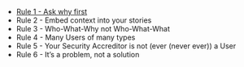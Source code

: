 - [Rule 1 - Ask why first]
- Rule 2 - Embed context into your stories
- Rule 3 - Who-What-Why not Who-What-What
- Rule 4 - Many Users of many types
- Rule 5 - Your Security Accreditor is not (ever (never ever)) a User
- Rule 6 - It’s a problem, not a solution

[Rules of thumb for writing Agile Stories]:/story-writing-rules-of-thumb
[Rule 1 - Ask why first]:/story-writing-ask-why-first
